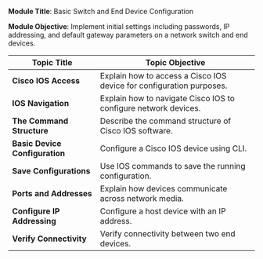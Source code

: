 **Module Title**: Basic Switch and End Device Configuration

**Module Objective**: Implement initial settings including passwords, IP addressing, and default gateway parameters on a network switch and end devices.

| Topic Title | Topic Objective |
| --- | --- |
|**Cisco IOS Access**|Explain how to access a Cisco IOS device for configuration purposes.|
|**IOS Navigation**|Explain how to navigate Cisco IOS to configure network devices.|
|**The Command Structure**|Describe the command structure of Cisco IOS software.|
|**Basic Device Configuration**|Configure a Cisco IOS device using CLI.|
|**Save Configurations**|Use IOS commands to save the running configuration.|
|**Ports and Addresses**|Explain how devices communicate across network media.|
|**Configure IP Addressing**|Configure a host device with an IP address.|
|**Verify Connectivity**|Verify connectivity between two end devices.|

